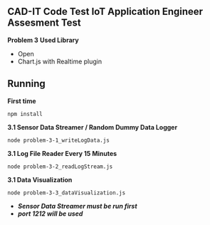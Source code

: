 ## CAD-IT Code Test IoT Application Engineer Assesment Test
**Problem 3**
**Used Library**

 - Open
 - Chart.js with Realtime plugin

## Running
**First time**

    npm install

**3.1 Sensor Data Streamer / Random Dummy Data Logger**

    node problem-3-1_writeLogData.js

**3.1 Log File Reader Every 15 Minutes**

    node problem-3-2_readLogStream.js

**3.1 Data Visualization**

    node problem-3-3_dataVisualization.js

 - ***Sensor Data Streamer must be run first***
 - ***port 1212 will be used***

